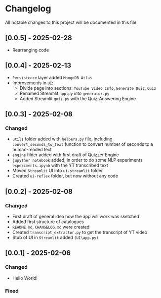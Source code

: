 # Changelog

All notable changes to this project will be documented in this file.

## [0.0.5] - 2025-02-28

- Rearranging code

## [0.0.4] - 2025-02-13

- `Persistence` layer added `MongoDB Atlas`
- Improvements in `UI`:
  - Divide page into sections: `YouTube Video Info`, `Generate Quiz`, `Quiz`
  - Renamed Streamlit `app.py` into `generator.py`
  - Added Streamlit `quiz.py` with the Quiz-Answering Engine

## [0.0.3] - 2025-02-08

### Changed

- `utils` folder added with `helpers.py` file, including `convert_seconds_to_text` function to convert number of seconds to a human-readed text
- `engine` filder added with first draft of Quizzer Engine
- `jupyther notebook` added, in order to do some NLP experiments `experiments.ipynb` with the YT transcribed text
- Moved `Streamlit` UI into `ui-streamlit` folder
- Created `ui-reflex` folder, but now without any code

## [0.0.2] - 2025-02-08

### Changed

- First draft of general idea how the app will work was sketched
- Added first structure of catalogues
- `README.md`, `CHANGELOG.md` were created
- Created `transcript_extractor.py` to get the transcript of YT video
- Stub of UI in `Streamlit` added `(UI\app.py)`

## [0.0.1] - 2025-02-06

### Changed

- Hello World!

### Fixed
